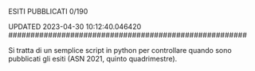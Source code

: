 ESITI PUBBLICATI 0/190 

UPDATED 2023-04-30 10:12:40.046420
######################################################

Si tratta di un semplice script in python per controllare quando sono pubblicati gli esiti (ASN 2021, quinto quadrimestre).

